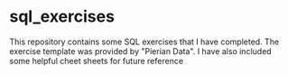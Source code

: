 # sql_exercises
This repository contains some SQL exercises that I have completed. The exercise template was provided by "Pierian Data". I have also included some helpful cheet sheets for future reference
